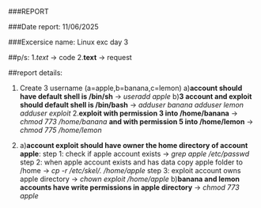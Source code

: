 ###REPORT

###Date report: 11/06/2025

###Excersice name: Linux exc day 3

##p/s: 
    1.*text* -> code 
    2.**text** -> request

##report details: 
1. Create 3 username (a=apple,b=banana,c=lemon)
    a)**account should have default shell is /bin/sh** -> *useradd apple*
    b)**3 account and exploit should default shell is /bin/bash** -> 
                                                                *adduser banana*
                                                                *adduser lemon*
                                                               *adduser exploit*
2.**exploit with permission 3 into /home/banana** -> *chmod 773 /home/banana* 
**and with permission 5 into /home/lemon** -> *chmod 775 /home/lemon* 

3.
    a)**account exploit should have owner the home directory of account apple**:
        step 1: check if apple account exists -> *grep apple /etc/passwd*
        step 2: when apple account exists and has data copy apple folder to /home -> *cp -r /etc/skel/. /home/apple*
        step 3: exploit account owns apple directory -> *chown exploit /home/apple*
    b)**banana and lemon accounts have write permissions in apple directory** -> *chmod 773 apple*
